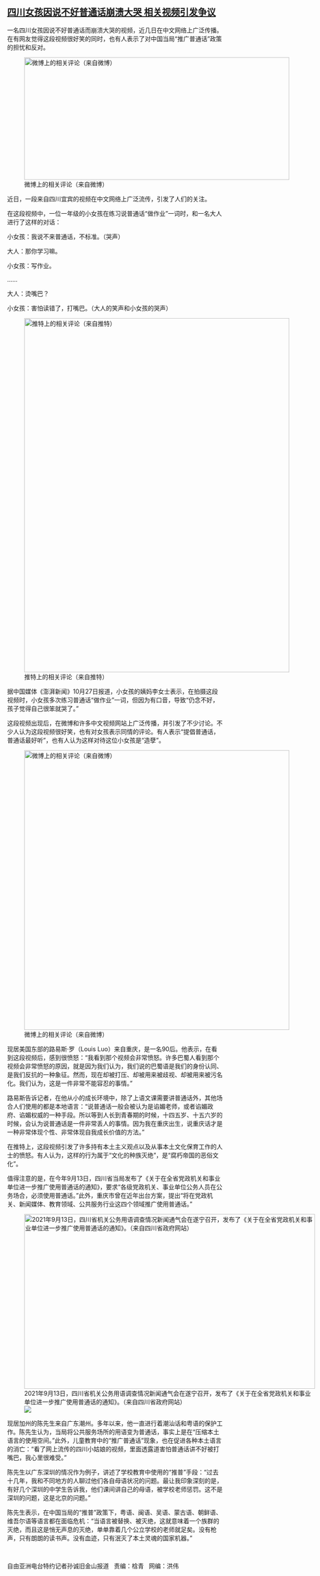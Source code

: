 <!--1635534600000-->
[四川女孩因说不好普通话崩溃大哭 相关视频引发争议](https://www.rfa.org/mandarin/yataibaodao/kejiaowen/sc-10292021141341.html)
------

<p></p><p>一名四川女孩因说不好普通话而崩溃大哭的视频，近几日在中文网络上广泛传播。在有网友觉得这段视频很好笑的同时，也有人表示了对中国当局“推广普通话”政策的担忧和反对。</p><p><figure class="image-richtext image-inline captioned" style="width:620px;"><img alt="微博上的相关评论（来自微博）" height="286" src="https://www.rfa.org/mandarin/yataibaodao/kejiaowen/sc-10292021141341.html/m1029-sc3.jpg/@@images/70ad4a91-a0a8-4381-9ebb-1919ec552052.jpeg" title="M1029-SC3.jpg" width="620"/><figcaption class="image-caption">微博上的相关评论（来自微博）</figcaption><small></small></figure></p><p>近日，一段来自四川宜宾的视频在中文网络上广泛流传，引发了人们的关注。</p><p>在这段视频中，一位一年级的小女孩在练习说普通话“做作业”一词时，和一名大人进行了这样的对话：</p><p>小女孩：我说不来普通话，不标准。（哭声）</p><p>大人：那你学习嘛。</p><p>小女孩：写作业。</p><p>……</p><p>大人：烫嘴巴？</p><p>小女孩：害怕读错了，打嘴巴。（大人的笑声和小女孩的哭声）</p><p><figure class="image-richtext image-inline captioned" style="width:620px;"><img alt="推特上的相关评论（来自推特）" height="827" src="https://www.rfa.org/mandarin/yataibaodao/kejiaowen/sc-10292021141341.html/m1029-sc1.jpg/@@images/9a683652-914c-4096-b91c-7fe7ca34c3f1.jpeg" title="M1029-SC1.jpg" width="620"/><figcaption class="image-caption">推特上的相关评论（来自推特）</figcaption><small></small></figure></p><p>据中国媒体《澎湃新闻》10<span>月</span>27<span>日报道，小女孩的姨妈李女士表示，在拍摄这段视频时，小女孩多次练习普通话“做作业”一词，但因为有口音，导致“仍念不好，孩子觉得自己很笨就哭了。”</span></p><p>这段视频出现后，在微博和许多中文视频网站上广泛传播，并引发了不少讨论。不少人认为这段视频很好笑，也有对女孩表示同情的评论。有人表示“提倡普通话，普通话最好听”，也有人认为这样对待这位小女孩是“造孽”。</p><p><figure class="image-richtext image-inline captioned" style="width:620px;"><img alt="微博上的相关评论（来自微博）" height="653" src="https://www.rfa.org/mandarin/yataibaodao/kejiaowen/sc-10292021141341.html/m1029-sc2.jpg/@@images/80324708-e730-4b60-b020-6ce0c2057790.jpeg" title="M1029-SC2.jpg" width="620"/><figcaption class="image-caption">微博上的相关评论（来自微博）</figcaption><small></small></figure></p><p>现居美国东部的路易斯·罗（Louis Luo<span>）来自重庆，是一名</span>90<span>后。他表示，在看到这段视频后，感到很愤怒：“我看到那个视频会非常愤怒。许多巴蜀人看到那个视频会非常愤怒的原因，就是因为我们认为，我们说的巴蜀语是我们的身份认同、是我们反抗的一种象征。然而，现在却被打压、却被用来被歧视、却被用来被污名化。我们认为，这是一件非常不能容忍的事情。”</span></p><p>路易斯告诉记者，在他从小的成长环境中，除了上语文课需要讲普通话外，其他场合人们使用的都是本地语言：“说普通话一般会被认为是谄媚老师，或者谄媚政府、谄媚权威的一种手段。所以等到人长到青春期的时候，十四五岁、十五六岁的时候，会认为说普通话是一件非常丢人的事情。因为我在重庆出生，说重庆话才是一种非常体现个性、非常体现自我成长价值的方法。”</p><p>在推特上，这段视频引发了许多持有本土主义观点以及从事本土文化保育工作的人士的愤怒。有人认为，这样的行为属于“文化的种族灭绝”，是“腐朽帝国的恶俗文化”。</p><p>值得注意的是，在今年9<span>月</span>13<span>日，四川省当局发布了《关于在全省党政机关和事业单位进一步推广使用普通话的通知》，要求“各级党政机关、事业单位公务人员在公务场合，必须使用普通话。”此外，重庆市曾在近年出台方案，提出“将在党政机关、新闻媒体、教育领域、公共服务行业这四个领域推广使用普通话</span>。”</p><p><figure class="image-richtext image-inline captioned" style="width:680px;"><img alt="2021年9月13日，四川省机关公务用语调查情况新闻通气会在遂宁召开，发布了《关于在全省党政机关和事业单位进一步推广使用普通话的通知》。（来自四川省政府网站）" height="408" src="https://www.rfa.org/mandarin/yataibaodao/kejiaowen/sc-10292021141341.html/m1029-sc4.jpg/@@images/20201f5f-f391-4d17-a06f-39d14bfac7d1.jpeg" title="M1029-SC4.jpg" width="680"/><figcaption class="image-caption">2021年9月13日，四川省机关公务用语调查情况新闻通气会在遂宁召开，发布了《关于在全省党政机关和事业单位进一步推广使用普通话的通知》。（来自四川省政府网站）</figcaption><small></small><div id="zoomattribute"><a data-caption="2021年9月13日，四川省机关公务用语调查情况新闻通气会在遂宁召开，发布了《关于在全省党政机关和事业单位进一步推广使用普通话的通知》。（来自四川省政府网站）" data-fancybox="" href="https://www.rfa.org/mandarin/yataibaodao/kejiaowen/sc-10292021141341.html/m1029-sc4.jpg" id="single_image" title="2021年9月13日，四川省机关公务用语调查情况新闻通气会在遂宁召开，发布了《关于在全省党政机关和事业单位进一步推广使用普通话的通知》。（来自四川省政府网站）"><img src="/++plone++rfa-resources/img/icon-zoom.png"/></a></div></figure></p><p>现居加州的陈先生来自广东潮州。多年以来，他一直进行着潮汕话和粤语的保护工作。陈先生认为，当局将公共服务场所的用语变为普通话，事实上是在“压缩本土语言的使用空间。”此外，儿童教育中的“推广普通话”现象，也在促进各种本土语言的消亡：“看了网上流传的四川小姑娘的视频，里面透露道害怕普通话讲不好被打嘴巴，我心里很难受。”</p><p>陈先生以广东深圳的情况作为例子，讲述了学校教育中使用的“推普”手段：“过去十几年，我和不同地方的人聊过他们各自母语状况的问题。最让我印象深刻的是，有好几个深圳的中学生告诉我，他们课间讲自己的母语，被学校老师惩罚。这不是深圳的问题，这是北京的问题。”</p><p>陈先生表示，在中国当局的“推普”政策下，粤语、闽语、吴语、蒙古语、朝鲜语、维吾尔语等语言都在面临危机：“当语言被替换、被灭绝，这就意味着一个族群的灭绝，而且这是悄无声息的灭绝，单单靠着几个公立学校的老师就足矣。没有枪声，只有朗朗的读书声。没有血迹，只有泯灭了本土灵魂的国家机器。”</p><p><br/></p><p>自由亚洲电台特约记者孙诚旧金山报道   责编：梒青   网编：洪伟</p>
